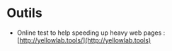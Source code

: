 # Outils

* Online test to help speeding up heavy web pages : [http://yellowlab.tools/](http://yellowlab.tools)

